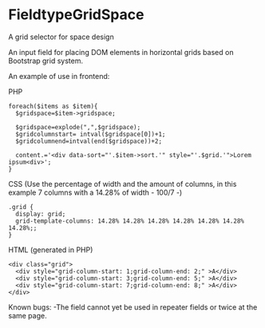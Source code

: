 # FieldtypeGridSpace
A grid selector for space design

An input field for placing DOM elements in horizontal grids based on Bootstrap grid system.

An example of use in frontend:

PHP
```
foreach($items as $item){
  $gridspace=$item->gridspace;

  $gridspace=explode(",",$gridspace);
  $gridcolumnstart=	intval($gridspace[0])+1;
  $gridcolumnend=intval(end($gridspace))+2;
  
  content.='<div data-sort="'.$item->sort.'" style="'.$grid.'">Lorem ipsum<div>';
}
```

CSS (Use the percentage of width and the amount of columns, in this example 7 columns with a 14.28% of width - 100/7 -)
```
.grid {
  display: grid;
  grid-template-columns: 14.28% 14.28% 14.28% 14.28% 14.28% 14.28% 14.28%;;
}
```

HTML (generated in PHP)
```
<div class="grid">
  <div style="grid-column-start: 1;grid-column-end: 2;" >A</div>
  <div style="grid-column-start: 3;grid-column-end: 5;" >A</div>
  <div style="grid-column-start: 7;grid-column-end: 8;" >A</div>
</div>
```

Known bugs:
-The field cannot yet be used in repeater fields or twice at the same page.
